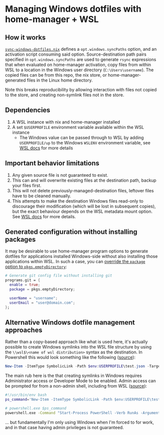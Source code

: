 # Managing Windows dotfiles with home-manager + WSL
## How it works
[`sync-windows-dotfiles.nix`](./sync-windows-dotfiles.nix) defines a `opt.windows.syncPaths` option, and an activation script consuming said option. Source-destination path pairs specified in `opt.windows.syncPaths` are used to generate `rsync` expressions that when evaluated on home-manager activation, copy files from within WSL to a location in the Windows user directory (`C:\Users\username`). The copied files can be from this repo, the nix store, or home-manager-generated files in the Linux home directory.

Note this breaks reproducibility by allowing interaction with files not copied to the store, and creating non-symlink files not in the store.

## Dependencies
1. A WSL instance with nix and home-manager installed
1. A set `$USERPROFILE` environment variable available within the WSL instance
    - The Windows value can be passed through to WSL by adding `USERPROFILE/up` to the Windows `WSLENV` environment variable, see [WSL docs](https://devblogs.microsoft.com/commandline/share-environment-vars-between-wsl-and-windows/) for more details

## Important behavior limitations
1. Any given source file is not guaranteed to exist.
1. This can and will overwrite existing files at the destination path, backup your files first.
1. This will not delete previously-managed-destination files, leftover files have to be cleaned manually.
1. This attempts to make the destination Windows files read-only to discourage their modification (which will be lost in subsequent copies), but the exact behaviour depends on the WSL metadata mount option. See [WSL docs](https://learn.microsoft.com/en-us/windows/wsl/file-permissions) for more details.

## Generated configuration without installing packages
It may be desirable to use home-manager program options to generate dotfiles for applications installed Windows-side without also installing those applications within WSL. In such a case, you can [override the `package` option to `pkgs.emptyDirectory`](https://github.com/nix-community/home-manager/issues/4763#issuecomment-1986996921):
```nix
# Generate git config file without installing git
programs.git = {
  enable = true;
  package = pkgs.emptyDirectory;

  userName = "username";
  userEmail = "user@domain.com";
};
```

## Alternative Windows dotfile management approaches
Rather than a copy-based approach like what is used here, it's actually possible to create Windows symlinks into the WSL file structure by using the `\\wsl$\<name of wsl distribution>` syntax as the destination. In Powershell this would look something like the following ([source](https://stackoverflow.com/a/76181147)):
```powershell
New-Item -ItemType SymbolicLink -Path $env:USERPROFILE\test.json -Target \\wsl$\NixOS/home/eric/test.json
```
The main rub here is the that creating symlinks in Windows requires Administrator access or Developer Mode to be enabled. Admin access can be prompted for from a non-admin shell, including from WSL ([source](https://stackoverflow.com/a/78500345)):
```bash
#!/usr/bin/env bash
ps_command='New-Item -ItemType SymbolicLink -Path $env:USERPROFILE\test.json -Target \\wsl$\NixOS/home/eric/test.json'

# powershell.exe $ps_command
powershell.exe -Command "Start-Process PowerShell -Verb RunAs -ArgumentList '$ps_command'"
```
... but fundamentally I'm only using Windows when I'm forced to for work, and in that case having admin privileges is not guaranteed.
